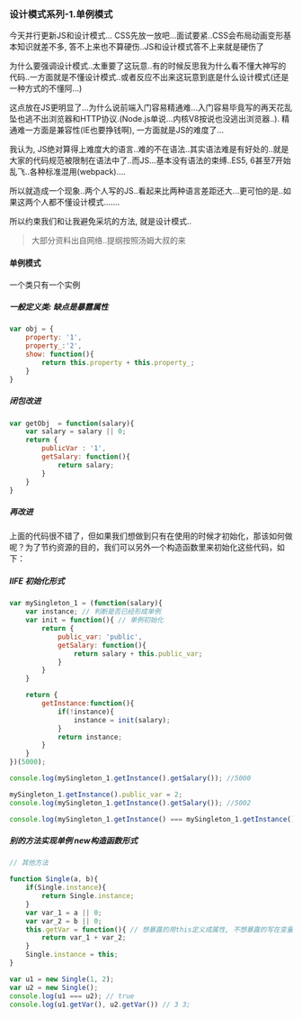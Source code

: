### 设计模式系列-1.单例模式

今天并行更新JS和设计模式... CSS先放一放吧...面试要紧..CSS会布局动画变形基本知识就差不多, 答不上来也不算硬伤..JS和设计模式答不上来就是硬伤了

为什么要强调设计模式..太重要了这玩意..有的时候反思我为什么看不懂大神写的代码..一方面就是不懂设计模式..或者反应不出来这玩意到底是什么设计模式(还是一种方式的不懂阿...)

这点放在JS更明显了...为什么说前端入门容易精通难...入门容易毕竟写的再天花乱坠也逃不出浏览器和HTTP协议.(Node.js单说...内核V8按说也没逃出浏览器..). 精通难一方面是兼容性(IE也要挣钱啊), 一方面就是JS的难度了...

我认为, JS绝对算得上难度大的语言..难的不在语法..其实语法难是有好处的..就是大家的代码规范被限制在语法中了..而JS...基本没有语法的束缚..ES5, 6甚至7开始乱飞..各种标准混用(webpack)....

所以就造成一个现象..两个人写的JS..看起来比两种语言差距还大...更可怕的是..如果这两个人都不懂设计模式.......

所以约束我们和让我避免采坑的方法, 就是设计模式..

> 大部分资料出自网络..提纲按照汤姆大叔的来
#### 单例模式
一个类只有一个实例
##### 一般定义类: 缺点是暴露属性
```js
var obj = {
	property: '1',
	property_:'2',
	show: function(){
		return this.property + this.property_;
	}
}
```
##### 闭包改进
```js
var getObj  = function(salary){
	var salary = salary || 0;
	return {
		publicVar : '1',
		getSalary: function(){
			return salary;
		}
	}
}
```
##### 再改进
上面的代码很不错了，但如果我们想做到只有在使用的时候才初始化，那该如何做呢？为了节约资源的目的，我们可以另外一个构造函数里来初始化这些代码，如下：

##### IIFE 初始化形式
```js
var mySingleton_1 = (function(salary){
    var instance; // 判断是否已经形成单例
    var init = function(){ // 单例初始化
        return {
            public_var: 'public',
            getSalary: function(){
                return salary + this.public_var;
            }
        }
    }

    return {
        getInstance:function(){
            if(!instance){
                instance = init(salary);
            }
            return instance;
        }
    }
})(5000);

console.log(mySingleton_1.getInstance().getSalary()); //5000

mySingleton_1.getInstance().public_var = 2;
console.log(mySingleton_1.getInstance().getSalary()); //5002

console.log(mySingleton_1.getInstance() === mySingleton_1.getInstance()); // true
```

##### 别的方法实现单例 new构造函数形式
```javascript
// 其他方法

function Single(a, b){
    if(Single.instance){
        return Single.instance;
    }
    var var_1 = a || 0;
    var var_2 = b || 0;
    this.getVar = function(){ // 想暴露的用this定义成属性, 不想暴露的写在变量里闭包用属性方法去访问
        return var_1 + var_2;
    }
    Single.instance = this;
}

var u1 = new Single(1, 2);
var u2 = new Single();
console.log(u1 === u2); // true
console.log(u1.getVar(), u2.getVar()) // 3 3;
```
